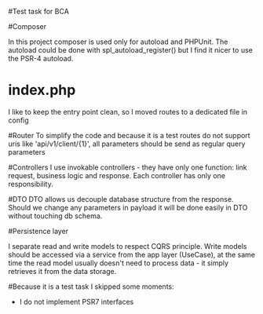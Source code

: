 #Test task for BCA

#Composer

In this project composer is used only for autoload and PHPUnit. The autoload could be done with spl_autoload_register()
but I find it nicer to use the PSR-4 autoload.

# index.php

I like to keep the entry point clean, so I moved routes to a dedicated file in config

#Router
To simplify the code and because it is a test routes do not support uris like 'api/v1/client/{1}', all parameters 
should be send as regular query parameters 

#Controllers
I use invokable controllers - they have only one function: link request, business logic and response.
Each controller has only one responsibility.

#DTO
DTO allows us decouple database structure from the response. Should we change any parameters in payload it will be done 
easily in DTO without touching db schema.

#Persistence layer

I separate read and write models to respect CQRS principle.
Write models should be accessed via a service from the app layer (UseCase), at the same time the read model usually 
doesn't need to process data - it simply retrieves it from the data storage. 

#Because it is a test task I skipped some moments: 
- I do not implement PSR7 interfaces